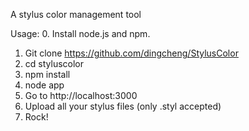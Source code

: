 A stylus color management tool

Usage:
0. Install node.js and npm.
1. Git clone https://github.com/dingcheng/StylusColor
2. cd styluscolor
3. npm install
4. node app
5. Go to http://localhost:3000
6. Upload all your stylus files (only .styl accepted)
7. Rock!